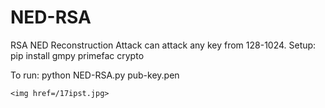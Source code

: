 # NED-RSA
RSA NED Reconstruction Attack can attack any key from 128-1024.
Setup: pip install gmpy primefac crypto

To run:
  python NED-RSA.py pub-key.pen

`<img href=/17ipst.jpg>`
